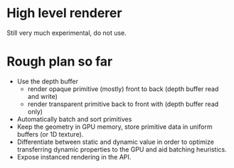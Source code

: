 # High level renderer

Still very much experimental, do not use.

# Rough plan so far

- Use the depth buffer
    - render opaque primitive (mostly) front to back (depth buffer read and write)
    - render transparent primitive back to front with (depth buffer read only)
- Automatically batch and sort primitives
- Keep the geometry in GPU memory, store primitive data in uniform buffers (or 1D texture).
- Differentiate between static and dynamic value in order to optimize transferring dynamic properties to the GPU and aid batching heuristics.
- Expose instanced rendering in the API.
